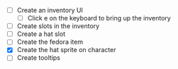 - [ ] Create an inventory UI
	- [ ] Click e on the keyboard to bring up the inventory
- [ ] Create slots in the inventory
- [ ] Create a hat slot
- [ ] Create the fedora item
- [x] Create the hat sprite on character
- [ ] Create tooltips